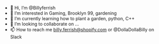 - 👋 Hi, I’m @Billyferrish
- 👀 I’m interested in Gaming, Brooklyn 99, gardening
- 🌱 I’m currently learning how to plant a garden, python, C++
- 💞️ I’m looking to collaborate on ...
- 📫 How to reach me billy.ferrish@shopify.com or @DollaDollaBilly on Slack

<!---
Billyferrish/Billyferrish is a ✨ special ✨ repository because its `README.md` (this file) appears on your GitHub profile.
You can click the Preview link to take a look at your changes.
--->
